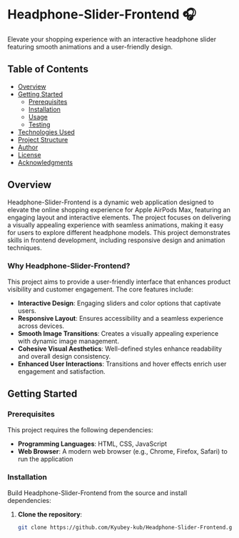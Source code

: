 <a id="top"></a>

# Headphone-Slider-Frontend 🎧

Elevate your shopping experience with an interactive headphone slider featuring smooth animations and a user-friendly design.

## Table of Contents

- [Overview](#overview)
- [Getting Started](#getting-started)
  - [Prerequisites](#prerequisites)
  - [Installation](#installation)
  - [Usage](#usage)
  - [Testing](#testing)
- [Technologies Used](#technologies-used)
- [Project Structure](#project-structure)
- [Author](#author)
- [License](#license)
- [Acknowledgments](#acknowledgments)

## Overview

Headphone-Slider-Frontend is a dynamic web application designed to elevate the online shopping experience for Apple AirPods Max, featuring an engaging layout and interactive elements. The project focuses on delivering a visually appealing experience with seamless animations, making it easy for users to explore different headphone models. This project demonstrates skills in frontend development, including responsive design and animation techniques.

### Why Headphone-Slider-Frontend?

This project aims to provide a user-friendly interface that enhances product visibility and customer engagement. The core features include:

- **Interactive Design**: Engaging sliders and color options that captivate users.
- **Responsive Layout**: Ensures accessibility and a seamless experience across devices.
- **Smooth Image Transitions**: Creates a visually appealing experience with dynamic image management.
- **Cohesive Visual Aesthetics**: Well-defined styles enhance readability and overall design consistency.
- **Enhanced User Interactions**: Transitions and hover effects enrich user engagement and satisfaction.

## Getting Started

### Prerequisites

This project requires the following dependencies:

- **Programming Languages**: HTML, CSS, JavaScript
- **Web Browser**: A modern web browser (e.g., Chrome, Firefox, Safari) to run the application

### Installation

Build Headphone-Slider-Frontend from the source and install dependencies:

1. **Clone the repository**:
   ```bash
   git clone https://github.com/Kyubey-kub/Headphone-Slider-Frontend.git
